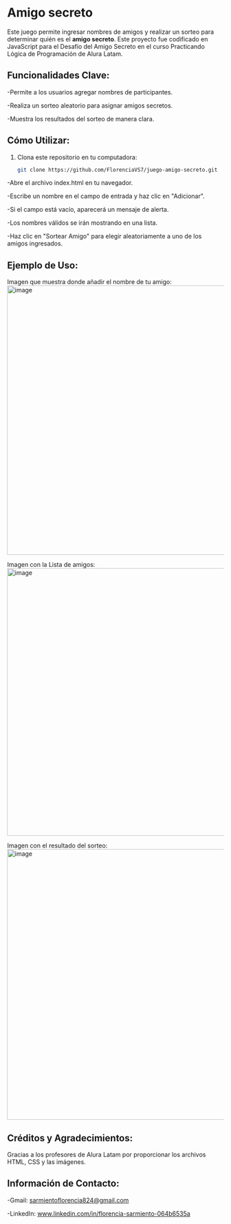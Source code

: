 # Amigo secreto
Este juego permite ingresar nombres de amigos y realizar un sorteo para determinar quién es el **amigo secreto**. Este proyecto fue codificado en JavaScript para el Desafío del Amigo Secreto en el curso Practicando Lógica de Programación de Alura Latam.

## Funcionalidades Clave:

-Permite a los usuarios agregar nombres de participantes.

-Realiza un sorteo aleatorio para asignar amigos secretos.

-Muestra los resultados del sorteo de manera clara.

## Cómo Utilizar:
1. Clona este repositorio en tu computadora:  

   ```bash
   git clone https://github.com/FlorenciaVS7/juego-amigo-secreto.git
   
-Abre el archivo index.html en tu navegador.

-Escribe un nombre en el campo de entrada y haz clic en "Adicionar".

-Si el campo está vacío, aparecerá un mensaje de alerta.

-Los nombres válidos se irán mostrando en una lista.

-Haz clic en "Sortear Amigo" para elegir aleatoriamente a uno de los amigos ingresados.

## Ejemplo de Uso:

Imagen que muestra donde añadir el nombre de tu amigo: <img width="1365" height="625" alt="image" src="https://github.com/user-attachments/assets/ecc4eb09-d616-4823-9343-906f6c17595c" />

Imagen con la Lista de amigos:
<img width="1350" height="621" alt="image" src="https://github.com/user-attachments/assets/fd181d71-68ee-4035-ac8f-9ca55756f2b3" />

Imagen con el resultado del sorteo: <img width="1350" height="628" alt="image" src="https://github.com/user-attachments/assets/8898097f-d04f-475c-9b29-5992aa1a2733" />


## Créditos y Agradecimientos:
Gracias a los profesores de Alura Latam por proporcionar los archivos HTML, CSS y las imágenes.

## Información de Contacto:
-Gmail: sarmientoflorencia824@gmail.com

-LinkedIn: www.linkedin.com/in/florencia-sarmiento-064b6535a
